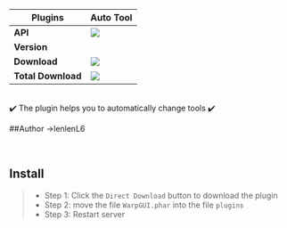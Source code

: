 | **Plugins** | **Auto Tool** |
| --- | --- |
| **API** | **<a href="4.0.0"><img src="4.0.0"></a>** |
| **Version** | **<a href="0.0.2"></a>** |
| **Download** | **<a href="none"><img src="none"></a>** |
| **Total Download** | **<a href="none"><img src="none"></a>** |
<br>
✔️ The plugin helps you to automatically change tools ✔️
<br>

##Author
->lenlenL6

<br>

## Install
>- Step 1: Click the `Direct Download` button to download the plugin
>- Step 2: move the file `WarpGUI.phar` into the file `plugins`
>- Step 3: Restart server

<br>
 

